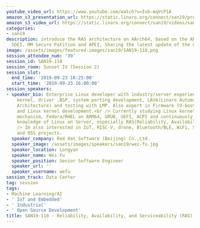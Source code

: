 ```yaml
---
youtube_video_url: https://www.youtube.com/watch?v=Ivb-mqVcP1A
amazon_s3_presentation_url: https://static.linaro.org/connect/san19/presentations/san19-118.pdf
amazon_s3_video_url: https://static.linaro.org/connect/san19/videos/san19-118.mp4
categories:
- san19
description: introduce the RAS architecture on AArch64, based on the ARMv8 RAS extensions,
  SDEI, MM Secure Patition and APEI, Sharing the latest update of the development.
image: /assets/images/featured-images/san19/SAN19-118.png
session_attendee_num: '39'
session_id: SAN19-118
session_room: Sunset IV (Session 2)
session_slot:
  end_time: '2019-09-23 16:25:00'
  start_time: '2019-09-23 16:00:00'
session_speakers:
- speaker_bio: Enterprise Linux developer with industry/server experience in Linux
    kernel, driver ,BSP, system porting development, LAVA(Linaro Automation and Validation
    Architecture) and testing with LMP. Also expert in Firmware (U-boot/arm-trusted-firmware/UEFI/ACPI)
    and Linux kernel development.<br /> Currently studying Linux kernel and drive
    mechanism, Fedora/RHEL on ARM64, GRUB, UEFI, ACPI and continuously enriching my
    knowledge of Linux on Server, especially RAS(Reliability, Availability, Serviceability)/APEI.<br
    /> Im also interested in IoT, RISC-V, drone, Bluetooth/BLE, WiFi, Security/Encryption
    and OSS projects.
  speaker_company: Red Hat Software (Beijing) Co.,Ltd.
  speaker_image: /assets/images/speakers/san19/wei-fu.jpg
  speaker_location: Longyan
  speaker_name: Wei Fu
  speaker_position: Senior Software Engineer
  speaker_url: ''
  speaker_username: wefu
session_track: Data Center
tag: session
tags:
- Machine Learning/AI
- ' IoT and Embedded'
- ' Industrial'
- ' Open Source Development'
title: SAN19-118 - Reliability, Availability, and Serviceability (RAS) on ARM64 status
---
```

